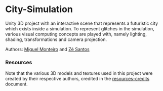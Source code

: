 # City-Simulation
Unity 3D project with an interactive scene that represents a futuristic city which exists inside a simulation. 
To represent glitches in the simulation, various visual computing concepts are played with, namely lighting, shading, transformations and camera projection.

Authors: [Miguel Monteiro](https://github.com/Exodus09) and [Zé Santos](https://github.com/Zironix00)

### Resources
Note that the various 3D models and textures used in this project were created by their respective authors, credited in the [resources-credits](resources-credits.pdf) document.
